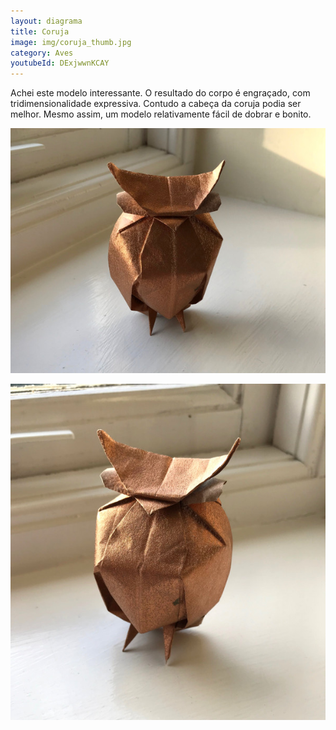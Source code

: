 ```yaml
---
layout: diagrama
title: Coruja
image: img/coruja_thumb.jpg
category: Aves
youtubeId: DExjwwnKCAY
---
```


Achei este modelo interessante. O resultado do corpo é engraçado, com tridimensionalidade expressiva. Contudo a cabeça da coruja podia ser melhor. Mesmo assim, um modelo relativamente fácil de dobrar e bonito.

![Coruja](../img/coruja.jpg)

![Coruja](../img/coruja2.jpg)